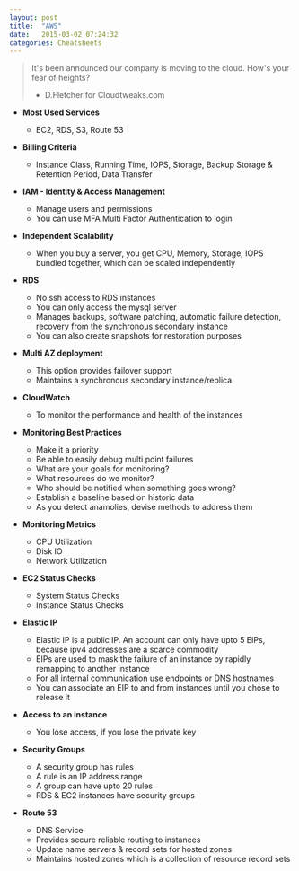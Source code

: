 ```yaml
---
layout: post
title:  "AWS"
date:   2015-03-02 07:24:32
categories: Cheatsheets
---
```

> It's been announced our company is moving to the cloud. How's your fear of heights?
> - D.Fletcher for Cloudtweaks.com

* __Most Used Services__
  * EC2, RDS, S3, Route 53

* __Billing Criteria__
  * Instance Class, Running Time, IOPS, Storage, Backup Storage & Retention Period, Data Transfer

* __IAM - Identity & Access Management__
  * Manage users and permissions
  * You can use MFA Multi Factor Authentication to login

* __Independent Scalability__
  * When you buy a server, you get CPU, Memory, Storage, IOPS bundled together, which can be scaled independently

* __RDS__
  * No ssh access to RDS instances
  * You can only access the mysql server
  * Manages backups, software patching, automatic failure detection, recovery from the synchronous secondary instance
  * You can also create snapshots for restoration purposes

* __Multi AZ deployment__
  * This option provides failover support
  * Maintains a synchronous secondary instance/replica

* __CloudWatch__
  * To monitor the performance and health of the instances

* __Monitoring Best Practices__
  * Make it a priority
  * Be able to easily debug multi point failures
  * What are your goals for monitoring?
  * What resources do we monitor?
  * Who should be notified when something goes wrong?
  * Establish a baseline based on historic data
  * As you detect anamolies, devise methods to address them

* __Monitoring Metrics__
  * CPU Utilization
  * Disk IO
  * Network Utilization

* __EC2 Status Checks__
  * System Status Checks
  * Instance Status Checks

* __Elastic IP__
  * Elastic IP is a public IP. An account can only have upto 5 EIPs, because ipv4 addresses are a scarce commodity
  * EIPs are used to mask the failure of an instance by rapidly remapping to another instance
  * For all internal communication use endpoints or DNS hostnames
  * You can associate an EIP to and from instances until you chose to release it

* __Access to an instance__
  * You lose access, if you lose the private key

* __Security Groups__
  * A security group has rules
  * A rule is an IP address range
  * A group can have upto 20 rules
  * RDS & EC2 instances have security groups

* __Route 53__
  * DNS Service
  * Provides secure reliable routing to instances
  * Update name servers & record sets for hosted zones
  * Maintains hosted zones which is a collection of resource record sets
